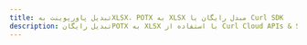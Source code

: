 ---title: تبدیل پاورپوینت بهXLSX، POTX به XLSX مبدل رایگان یا Curl SDKdescription: تبدیل رایگانPOTX به XLSX با استفاده از Curl Cloud APIs & SDK. همچنین اسناد Microsoft PowerPoint را در Cloud ایجاد، ویرایش و رندر کنید.---